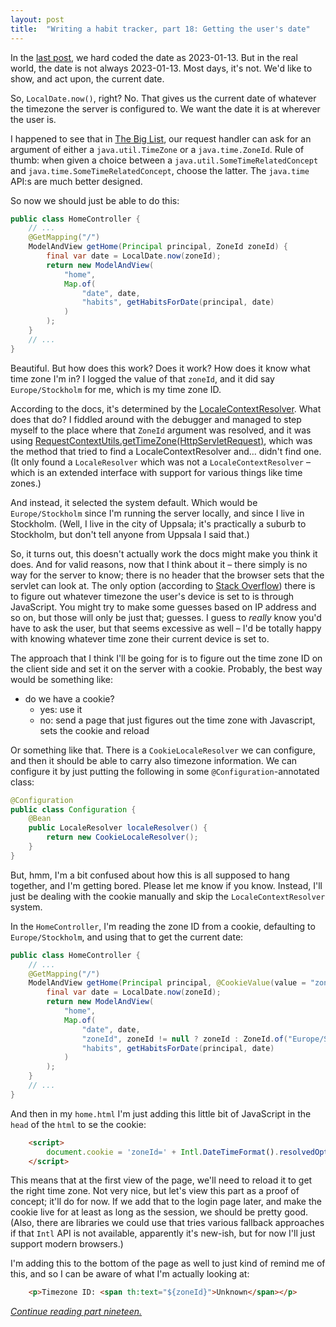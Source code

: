 ```yaml
---
layout: post
title:  "Writing a habit tracker, part 18: Getting the user's date"
---
```

In the [last post](/2023/01/17/habit-tracker-reading-habits-for-date.html), we hard coded the date as 2023-01-13. But in the real world, the date is not always 2023-01-13. Most days, it's not. We'd like to show, and act upon, the current date. 

So, `LocalDate.now()`, right? No. That gives us the current date of whatever the timezone the server is configured to. We want the date it is at wherever the user is. 

I happened to see that in [The Big List](https://docs.spring.io/spring-framework/docs/current/reference/html/web.html#mvc-ann-methods), our request handler can ask for an argument of either a `java.util.TimeZone` or a `java.time.ZoneId`. Rule of thumb: when given a choice between a `java.util.SomeTimeRelatedConcept` and `java.time.SomeTimeRelatedConcept`, choose the latter. The `java.time` API:s are much better designed. 

So now we should just be able to do this:

```java
public class HomeController {
    // ...
    @GetMapping("/")
    ModelAndView getHome(Principal principal, ZoneId zoneId) {
        final var date = LocalDate.now(zoneId);
        return new ModelAndView(
            "home",
            Map.of(
                "date", date,
                "habits", getHabitsForDate(principal, date)
            )
        );
    }
    // ...
}
```

Beautiful. But how does this work? Does it work? How does it know what time zone I'm in? I logged the value of that `zoneId`, and it did say `Europe/Stockholm` for me, which is my time zone ID. 

According to the docs, it's determined by the [LocaleContextResolver](https://docs.spring.io/spring-framework/docs/current/javadoc-api/org/springframework/web/servlet/LocaleContextResolver.html). What does that do? I fiddled around with the debugger and managed to step myself to the place where that `ZoneId` argument was resolved, and it was using [RequestContextUtils.getTimeZone(HttpServletRequest)](https://docs.spring.io/spring-framework/docs/current/javadoc-api/org/springframework/web/servlet/support/RequestContextUtils.html#getTimeZone(jakarta.servlet.http.HttpServletRequest)), which was the method that tried to find a LocaleContextResolver and... didn't find one. (It only found a `LocaleResolver` which was not a `LocaleContextResolver` – which is an extended interface with support for various things like time zones.) 

And instead, it selected the system default. Which would be `Europe/Stockholm` since I'm running the server locally, and since I live in Stockholm. (Well, I live in the city of Uppsala; it's practically a suburb to Stockholm, but don't tell anyone from Uppsala I said that.) 

So, it turns out, this doesn't actually work the docs might make you think it does. And for valid reasons, now that I think about it – there simply is no way for the server to know; there is no header that the browser sets that the servlet can look at. The only option (according to [Stack Overflow](https://stackoverflow.com/questions/13/determine-a-users-timezone)) there is to figure out whatever timezone the user's device is set to is through JavaScript. You might try to make some guesses based on IP address and so on, but those will only be just that; guesses. I guess to _really_ know you'd have to ask the user, but that seems excessive as well – I'd be totally happy with knowing whatever time zone their current device is set to.       

The approach that I think I'll be going for is to figure out the time zone ID on the client side and set it on the server with a cookie. Probably, the best way would be something like: 
- do we have a cookie?
  - yes: use it
  - no: send a page that just figures out the time zone with Javascript, sets the cookie and reload 

Or something like that. There is a `CookieLocaleResolver` we can configure, and then it should be able to carry also timezone information. We can configure it by just putting the following in some `@Configuration`-annotated class:

```java
@Configuration
public class Configuration {
    @Bean
    public LocaleResolver localeResolver() {
        return new CookieLocaleResolver();
    }
}
```

But, hmm, I'm a bit confused about how this is all supposed to hang together, and I'm getting bored. Please let me know if you know.  Instead, I'll just be dealing with the cookie manually and skip the `LocaleContextResolver` system.  

In the `HomeController`, I'm reading the zone ID from a cookie, defaulting to `Europe/Stockholm`, and using that to get the current date:

```java
public class HomeController {
    // ...
    @GetMapping("/")
    ModelAndView getHome(Principal principal, @CookieValue(value = "zoneId", required = false) ZoneId zoneId) {
        final var date = LocalDate.now(zoneId);
        return new ModelAndView(
            "home",
            Map.of(
                "date", date,
                "zoneId", zoneId != null ? zoneId : ZoneId.of("Europe/Stockholm"),
                "habits", getHabitsForDate(principal, date)
            )
        );
    }
    // ...
}
```

And then in my `home.html` I'm just adding this little bit of JavaScript in the `head` of the `html` to se the cookie:

```html
    <script>
        document.cookie = 'zoneId=' + Intl.DateTimeFormat().resolvedOptions().timeZone;
    </script>
```

This means that at the first view of the page, we'll need to reload it to get the right time zone. Not very nice, but let's view this part as a proof of concept; it'll do for now. If we add that to the login page later, and make the cookie live for at least as long as the session, we should be pretty good. (Also, there are libraries we could use that tries various fallback approaches if that `Intl` API is not available, apparently it's new-ish, but for now I'll just support modern browsers.)  

I'm adding this to the bottom of the page as well to just kind of remind me of this, and so I can be aware of what I'm actually looking at:   

```html
    <p>Timezone ID: <span th:text="${zoneId}">Unknown</span></p>
```

_[Continue reading part nineteen.](/2023/01/18/habit-tracker-getting-the-users-date.html)_
